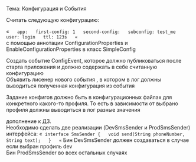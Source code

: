 Тема: Конфигурация и События  
  
Считать следующую конфигурацию:  

«`  
app:  
    first-config: 1  
    second-config:  
        subconfig: test_me  
        user: login  
        ttl: 123s  
«`  
с помощью аннотации ConfigurationProperties и EnableConfigurationProperties в класс SimpleConfig  

Создать событие ConfigEvent, которое должно публиковаться после старта приложения и должно содержать в себе считанную конфигурацию  
Объявить лисенер нового события , в котором в лог должны выводиться полученная конфигурация из события  

Задание конфигов должно быть в конфигурационных файлах для конкретного какого-то профиля. То есть в зависимости от выбрано профиля должны выводиться в лог разные значения  

дополнение к ДЗ.  
Необходимо сделать две реализации (DevSmsSender и ProdSmsSender) интерфейса: 
«`
interface SmsSender {  
    void send(String phoneNumber, String text);  
}  
«`
Бин DevSmsSender должен создаваться в случае если выбран профиль dev  
Бин ProdSmsSender во всех остальных случаях  
